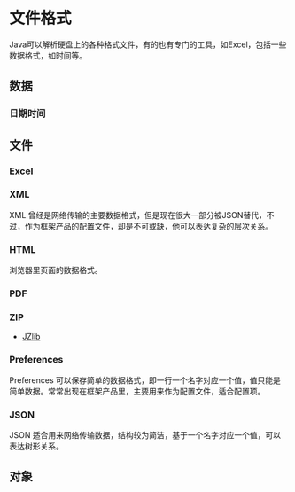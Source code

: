 #   文件格式

Java可以解析硬盘上的各种格式文件，有的也有专门的工具，如Excel，包括一些数据格式，如时间等。

##  数据

### 日期时间

##  文件

### Excel

### XML

XML 曾经是网络传输的主要数据格式，但是现在很大一部分被JSON替代，不过，作为框架产品的配置文件，却是不可或缺，他可以表达复杂的层次关系。



### HTML

浏览器里页面的数据格式。


### PDF

### ZIP
-   [JZlib](http://www.jcraft.com/jzlib/)

### Preferences

Preferences 可以保存简单的数据格式，即一行一个名字对应一个值，值只能是简单数据。常常出现在框架产品里，主要用来作为配置文件，适合配置项。

### JSON

JSON 适合用来网络传输数据，结构较为简洁，基于一个名字对应一个值，可以表达树形关系。

##  对象

